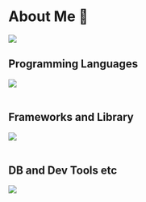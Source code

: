 # About Me 🐸


![](https://github-readme-stats.vercel.app/api/top-langs?username=HiroeIWMT&show_icons=true&locale=en&layout=compact)

## Programming Languages

<img src="https://skillicons.dev/icons?i=html,css,js,java,php," /> <br /><br />

## Frameworks and Library

<img src="https://skillicons.dev/icons?i=nodejs,laravel,symfony,wordpress," /> <br /><br />

## DB and Dev Tools etc

<img src="https://skillicons.dev/icons?i=mysql,git,github,vscode,eclipse,phpstorm,figma," /> <br /><br />
